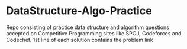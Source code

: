 # DataStructure-Algo-Practice
Repo consisting of practice data structure and algorithm questions accepted on Competitive Programming sites like SPOJ, Codeforces and Codechef.
1st line of each solution contains the problem link
